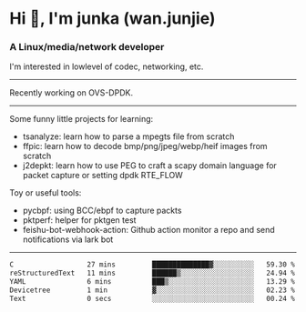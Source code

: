 
<h1 >Hi 👋, I'm junka (wan.junjie)</h1>
<h3 >A Linux/media/network developer</h3>


I'm interested in lowlevel of codec, networking, etc.


---

Recently working on OVS-DPDK.

---

Some funny little projects for learning:

- tsanalyze: learn how to parse a mpegts file from scratch 
- ffpic: learn how to decode bmp/png/jpeg/webp/heif images from scratch
- j2depkt: learn how to use PEG to craft a scapy domain language for packet capture or setting dpdk RTE_FLOW

Toy or useful tools:

- pycbpf: using BCC/ebpf to capture packts
- pktperf: helper for pktgen test
- feishu-bot-webhook-action: Github action monitor a repo and send notifications via lark bot

---

<!--START_SECTION:waka-->

```txt
C                  27 mins         ██████████████▓░░░░░░░░░░   59.30 %
reStructuredText   11 mins         ██████▒░░░░░░░░░░░░░░░░░░   24.94 %
YAML               6 mins          ███▒░░░░░░░░░░░░░░░░░░░░░   13.29 %
Devicetree         1 min           ▓░░░░░░░░░░░░░░░░░░░░░░░░   02.23 %
Text               0 secs          ░░░░░░░░░░░░░░░░░░░░░░░░░   00.24 %
```

<!--END_SECTION:waka-->
